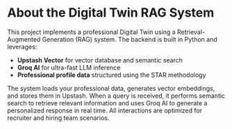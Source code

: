 # About the Digital Twin RAG System

This project implements a professional Digital Twin using a Retrieval-Augmented Generation (RAG) system. The backend is built in Python and leverages:


- **Upstash Vector** for vector database and semantic search
- **Groq AI** for ultra-fast LLM inference
- **Professional profile data** structured using the STAR methodology

The system loads your professional data, generates vector embeddings, and stores them in Upstash. When a query is received, it performs semantic search to retrieve relevant information and uses Groq AI to generate a personalized response in real time. All interactions are optimized for recruiter and hiring team scenarios.